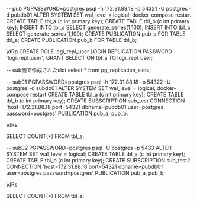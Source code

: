 -- pub
PGPASSWORD=postgres psql -h 172.31.88.18 -p 54321 -U postgres -d pubdb01
ALTER SYSTEM SET wal_level = logical;
docker-compose restart
CREATE TABLE tbl_a (c int primary key);
CREATE TABLE tbl_b (c int primary key);
INSERT INTO tbl_a SELECT generate_series(1,100);
INSERT INTO tbl_b SELECT generate_series(1,100);
CREATE PUBLICATION pub_a FOR TABLE tbl_a;
CREATE PUBLICATION pub_b FOR TABLE tbl_b;

\dRp
CREATE ROLE logi_repl_user LOGIN REPLICATION PASSWORD 'logi_repl_user';
GRANT SELECT ON tbl_a TO logi_repl_user;

-- sub側で作成されたslot
select * from pg_replication_slots;

-- sub01
PGPASSWORD=postgres psql -h 172.31.88.18 -p 54322 -U postgres -d subdb01
ALTER SYSTEM SET wal_level = logical;
docker-compose restart
CREATE TABLE tbl_a (c int primary key);
CREATE TABLE tbl_b (c int primary key);
CREATE SUBSCRIPTION sub_test CONNECTION 'host=172.31.88.18 port=54321 dbname=pubdb01 user=postgres password=postgres' PUBLICATION pub_a, pub_b;

\dRs

SELECT COUNT(*) FROM tbl_a;

-- sub02
PGPASSWORD=postgres psql -U postgres -p 5433
ALTER SYSTEM SET wal_level = logical;
CREATE TABLE tbl_a (c int primary key);
CREATE TABLE tbl_b (c int primary key);
CREATE SUBSCRIPTION sub_test2 CONNECTION 'host=172.31.88.18 port=54321 dbname=pubdb01 user=postgres password=postgres' PUBLICATION pub_a, pub_b;

\dRs

SELECT COUNT(*) FROM tbl_a;